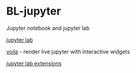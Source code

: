 # BL-jupyter

Jupyter notebook and jupyter lab

[jupyter lab](https://github.com/jupyterlab/jupyterlab)

[voila](https://github.com/voila-dashboards/voila) - render live jupyter with interactive widgets

[jupyter lab extensions](https://github.com/mauhai/awesome-jupyterlab)
